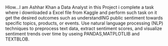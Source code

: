 Hlow...I am Ashhar Khan a Data Analyst in this Project i complete a task where i 
downloaded a Excel file from Kaggle and perform such task on it get the desired outcomes such as understandING public sentiment 
towards specific topics, products, or events. Use natural language
processing (NLP) techniques to preprocess text data, extract sentiment
scores, and visualize sentiment trends over time by useing PANDAS,MATPLOTLIB and TEXTBLOB.
